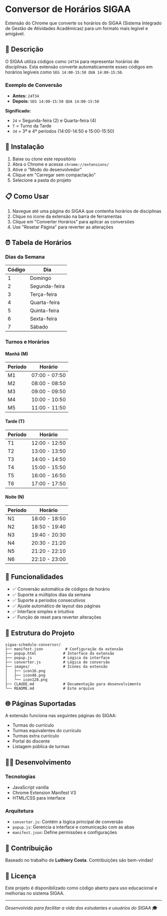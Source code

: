 # Conversor de Horários SIGAA

Extensão do Chrome que converte os horários do SIGAA (Sistema Integrado de Gestão de Atividades Acadêmicas) para um formato mais legível e amigável.

## 📝 Descrição

O SIGAA utiliza códigos como `24T34` para representar horários de disciplinas. Esta extensão converte automaticamente esses códigos em horários legíveis como `SEG 14:00-15:50 QUA 14:00-15:50`.

### Exemplo de Conversão

- **Antes:** `24T34`
- **Depois:** `SEG 14:00-15:50 QUA 14:00-15:50`

**Significado:**
- `24` = Segunda-feira (2) e Quarta-feira (4)
- `T` = Turno da Tarde
- `34` = 3º e 4º períodos (14:00-14:50 e 15:00-15:50)

## 🚀 Instalação

1. Baixe ou clone este repositório
2. Abra o Chrome e acesse `chrome://extensions/`
3. Ative o "Modo do desenvolvedor"
4. Clique em "Carregar sem compactação"
5. Selecione a pasta do projeto

## 📋 Como Usar

1. Navegue até uma página do SIGAA que contenha horários de disciplinas
2. Clique no ícone da extensão na barra de ferramentas
3. Clique em "Converter Horários" para aplicar as conversões
4. Use "Resetar Página" para reverter as alterações

## ⏰ Tabela de Horários

### Dias da Semana
| Código | Dia |
|--------|-----|
| 1 | Domingo |
| 2 | Segunda-feira |
| 3 | Terça-feira |
| 4 | Quarta-feira |
| 5 | Quinta-feira |
| 6 | Sexta-feira |
| 7 | Sábado |

### Turnos e Horários

#### Manhã (M)
| Período | Horário |
|---------|---------|
| M1 | 07:00 - 07:50 |
| M2 | 08:00 - 08:50 |
| M3 | 09:00 - 09:50 |
| M4 | 10:00 - 10:50 |
| M5 | 11:00 - 11:50 |

#### Tarde (T)
| Período | Horário |
|---------|---------|
| T1 | 12:00 - 12:50 |
| T2 | 13:00 - 13:50 |
| T3 | 14:00 - 14:50 |
| T4 | 15:00 - 15:50 |
| T5 | 16:00 - 16:50 |
| T6 | 17:00 - 17:50 |

#### Noite (N)
| Período | Horário |
|---------|---------|
| N1 | 18:00 - 18:50 |
| N2 | 18:50 - 19:40 |
| N3 | 19:40 - 20:30 |
| N4 | 20:30 - 21:20 |
| N5 | 21:20 - 22:10 |
| N6 | 22:10 - 23:00 |

## 🔧 Funcionalidades

- ✅ Conversão automática de códigos de horário
- ✅ Suporte a múltiplos dias da semana
- ✅ Suporte a períodos consecutivos
- ✅ Ajuste automático de layout das páginas
- ✅ Interface simples e intuitiva
- ✅ Função de reset para reverter alterações

## 📁 Estrutura do Projeto

```
sigaa-schedule-conversor/
├── manifest.json          # Configuração da extensão
├── popup.html            # Interface da extensão
├── popup.js              # Lógica da interface
├── converter.js          # Lógica de conversão
├── images/               # Ícones da extensão
│   ├── icon16.png
│   ├── icon48.png
│   └── icon128.png
├── CLAUDE.md             # Documentação para desenvolvimento
└── README.md             # Este arquivo
```

## 🌐 Páginas Suportadas

A extensão funciona nas seguintes páginas do SIGAA:
- Turmas do currículo
- Turmas equivalentes do currículo  
- Turmas extra currículo
- Portal do discente
- Listagem pública de turmas

## 👨‍💻 Desenvolvimento

### Tecnologias
- JavaScript vanilla
- Chrome Extension Manifest V3
- HTML/CSS para interface

### Arquitetura
- `converter.js`: Contém a lógica principal de conversão
- `popup.js`: Gerencia a interface e comunicação com as abas
- `manifest.json`: Define permissões e configurações

## 🤝 Contribuição

Baseado no trabalho de **Luthiery Costa**. Contribuições são bem-vindas!

## 📄 Licença

Este projeto é disponibilizado como código aberto para uso educacional e melhorias no sistema SIGAA.

---

*Desenvolvido para facilitar a vida dos estudantes e usuários do SIGAA* 🎓